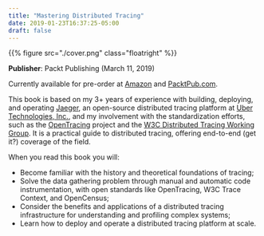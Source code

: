 ```yaml
---
title: "Mastering Distributed Tracing"
date: 2019-01-23T16:37:25-05:00
draft: false
---
```


{{% figure src="./cover.png" class="floatright" %}}

**Publisher**: Packt Publishing (March 11, 2019)

Currently available for pre-order at [Amazon](https://smile.amazon.com/gp/product/B07MBNGF7Q/ref=dbs_a_def_rwt_bibl_vppi_i1) and [PacktPub.com](https://packtpub.com/networking-and-servers/mastering-distributed-tracing).

This book is based on my 3+ years of experience with building, deploying, and operating [Jaeger](https://www.jaegertracing.io), an open-source distributed tracing platform at [Uber Technologies, Inc.](https://eng.uber.com/distributed-tracing/), and my involvement with the standardization efforts, such as the [OpenTracing](https://opentracing.io) project and the [W3C Distributed Tracing Working Group](https://www.w3.org/2018/distributed-tracing/). It is a practical guide to distributed tracing, offering end-to-end (get it?) coverage of the field. 

When you read this book you will:

  * Become familiar with the history and theoretical foundations of tracing; 
  * Solve the data gathering problem through manual and automatic code instrumentation, with open standards like OpenTracing, W3C Trace Context, and OpenCensus; 
  * Consider the benefits and applications of a distributed tracing infrastructure for understanding and profiling complex systems;
  * Learn how to deploy and operate a distributed tracing platform at scale.
